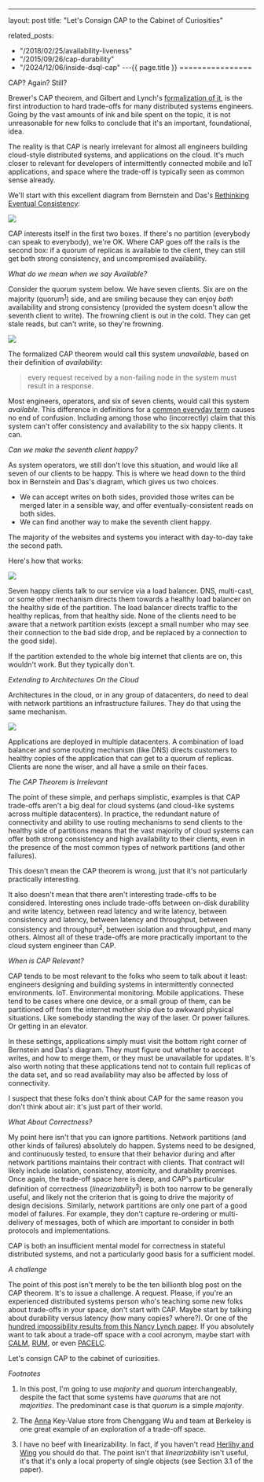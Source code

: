 ---
layout: post
title: "Let's Consign CAP to the Cabinet of Curiosities"


related_posts:
  - "/2018/02/25/availability-liveness"
  - "/2015/09/26/cap-durability"
  - "/2024/12/06/inside-dsql-cap"
---{{ page.title }}
================

<p class="meta">CAP? Again? Still?</p>

Brewer's CAP theorem, and Gilbert and Lynch's [formalization of it](https://users.ece.cmu.edu/~adrian/731-sp04/readings/GL-cap.pdf), is the first introduction to hard trade-offs for many distributed systems engineers. Going by the vast amounts of ink and bile spent on the topic, it is not unreasonable for new folks to conclude that it's an important, foundational, idea.

The reality is that CAP is nearly irrelevant for almost all engineers building cloud-style distributed systems, and applications on the cloud. It's much closer to relevant for developers of intermittently connected mobile and IoT applications, and space where the trade-off is typically seen as common sense already.

We'll start with this excellent diagram from Bernstein and Das's [Rethinking Eventual Consistency](https://www.microsoft.com/en-us/research/wp-content/uploads/2016/02/sigtt611-bernstein.pdf):

![](/blog/images/bernstein_das_fig2.png)

CAP interests itself in the first two boxes. If there's no partition (everybody can speak to everybody), we're OK. Where CAP goes off the rails is the second box: if a quorum of replicas is available to the client, they can still get both strong consistency, and uncompromised availability. 

*What do we mean when we say Available?*

Consider the quorum system below. We have seven clients. Six are on the majority (quorum<sup>[1](#foot1)</sup>) side, and are smiling because they can enjoy *both* availability and strong consistency (provided the system doesn't allow the seventh client to write). The frowning client is out in the cold. They can get stale reads, but can't write, so they're frowning.

![](/blog/images/cap_A_vs_a.png)

The formalized CAP theorem would call this system *unavailable*, based on their definition of *availability*:

> every request received by a non-failing node in the system must result in a response.

Most engineers, operators, and six of seven clients, would call this system *available*. This difference in definitions for a [common everyday term](https://brooker.co.za/blog/2018/02/25/availability-liveness.html) causes no end of confusion. Including among those who (incorrectly) claim that this system can't offer consistency and availability to the six happy clients. It can.

*Can we make the seventh client happy?*

As system operators, we still don't love this situation, and would like all seven of our clients to be happy. This is where we head down to the third box in Bernstein and Das's diagram, which gives us two choices.

 - We can accept writes on both sides, provided those writes can be merged later in a sensible way, and offer eventually-consistent reads on both sides.
 - We can find another way to make the seventh client happy.

The majority of the websites and systems you interact with day-to-day take the second path.

Here's how that works:

![](/blog/images/cap_a_with_lb.png)

Seven happy clients talk to our service via a load balancer. DNS, multi-cast, or some other mechanism directs them towards a healthy load balancer on the healthy side of the partition. The load balancer directs traffic to the healthy replicas, from that healthy side. None of the clients need to be aware that a network partition exists (except a small number who may see their connection to the bad side drop, and be replaced by a connection to the good side).

If the partition extended to the whole big internet that clients are on, this wouldn't work. But they typically don't. 

*Extending to Architectures On the Cloud*

Architectures in the cloud, or in any group of datacenters, do need to deal with network partitions an infrastructure failures. They do that using the same mechanism.

![](/blog/images/cap_a_with_app.png)

Applications are deployed in multiple datacenters. A combination of load balancer and some routing mechanism (like DNS) directs customers to healthy copies of the application that can get to a quorum of replicas. Clients are none the wiser, and all have a smile on their faces.

*The CAP Theorem is Irrelevant*

The point of these simple, and perhaps simplistic, examples is that CAP trade-offs aren't a big deal for cloud systems (and cloud-like systems across multiple datacenters). In practice, the redundant nature of connectivity and ability to use routing mechanisms to send clients to the healthy side of partitions means that the vast majority of cloud systems can offer both strong consistency and high availability to their clients, even in the presence of the most common types of network partitions (and other failures).

This doesn't mean the CAP theorem is wrong, just that it's not particularly practically interesting.

It also doesn't mean that there aren't interesting trade-offs to be considered. Interesting ones include trade-offs between on-disk durability and write latency, between read latency and write latency, between consistency and latency, between latency and throughput, between consistency and throughput<sup>[2](#foot2)</sup>, between isolation and throughput, and many others. Almost all of these trade-offs are more practically important to the cloud system engineer than CAP.

*When is CAP Relevant?*

CAP tends to be most relevant to the folks who seem to talk about it least: engineers designing and building systems in intermittently connected environments. IoT. Environmental monitoring. Mobile applications. These tend to be cases where one device, or a small group of them, can be partitioned off from the internet mother ship due to awkward physical situations. Like somebody standing the way of the laser. Or power failures. Or getting in an elevator.

In these settings, applications simply must visit the bottom right corner of Bernstein and Das's diagram. They must figure out whether to accept writes, and how to merge them, or they must be unavailable for updates. It's also worth noting that these applications tend not to contain full replicas of the data set, and so read availability may also be affected by loss of connectivity.

I suspect that these folks don't think about CAP for the same reason you don't think about air: it's just part of their world.

*What About Correctness?*

My point here isn't that you can ignore partitions. Network partitions (and other kinds of failures) absolutely do happen. Systems need to be designed, and continuously tested, to ensure that their behavior during and after network partitions maintains their contract with clients. That contract will likely include isolation, consistency, atomicity, and durability promises. Once again, the trade-off space here is deep, and CAP's particular definition of correctness (*linearizability*<sup>[3](#foot3)</sup>) is both too narrow to be generally useful, and likely not the criterion that is going to drive the majority of design decisions. Similarly, network partitions are only one part of a good model of failures. For example, they don't capture re-ordering or multi-delivery of messages, both of which are important to consider in both protocols and implementations.

CAP is both an insufficient mental model for correctness in stateful distributed systems, and not a particularly good basis for a sufficient model.

*A challenge*

The point of this post isn't merely to be the ten billionth blog post on the CAP theorem. It's to issue a challenge. A request. Please, if you're an experienced distributed systems person who's teaching some new folks about trade-offs in your space, don't start with CAP. Maybe start by talking about durability versus latency (how many copies? where?). Or one of the [hundred impossibility results from this Nancy Lynch paper](https://dl.acm.org/doi/abs/10.1145/72981.72982). If you absolutely want to talk about a trade-off space with a cool acronym, maybe start with [CALM](https://arxiv.org/pdf/1901.01930.pdf), [RUM](https://stratos.seas.harvard.edu/files/stratos/files/rum.pdf), or even [PACELC](https://www.cs.umd.edu/~abadi/papers/abadi-pacelc.pdf).

Let's consign CAP to the cabinet of curiosities.

*Footnotes*

1. <a name="foot1"></a> In this post, I'm going to use *majority* and *quorum* interchangeably, despite the fact that some systems have *quorums* that are not *majorities*. The predominant case is that *quorum* is a simple *majority*.

2. <a name="foot2"></a> The [Anna](https://dsf.berkeley.edu/jmh/papers/anna_ieee18.pdf) Key-Value store from Chenggang Wu and team at Berkeley is one great example of an exploration of a trade-off space.

3. <a name="foot3"></a> I have no beef with linearizability. In fact, if you haven't read [Herlihy and Wing](https://cs.brown.edu/~mph/HerlihyW90/p463-herlihy.pdf) you should do that. The point isn't that *linearizability* isn't useful, it's that it's only a local property of single objects (see Section 3.1 of the paper).